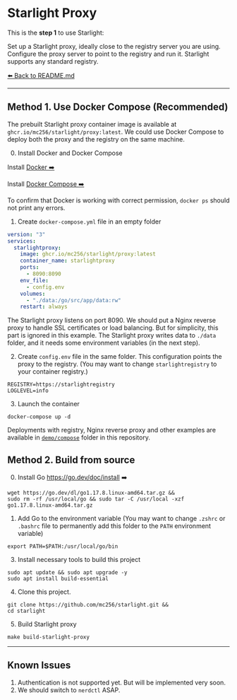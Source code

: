 # Starlight Proxy


This is the **step 1** to use Starlight:

Set up a Starlight proxy, ideally close to the registry server you are using. 
Configure the proxy server to point to the registry and run it. Starlight supports any standard registry.

[⬅️ Back to README.md](https://github.com/mc256/starlight)



---

## Method 1. Use Docker Compose (Recommended)

The prebuilt Starlight proxy container image is available at  `ghcr.io/mc256/starlight/proxy:latest`.
We could use Docker Compose to deploy both the proxy and the registry on the same machine. 

0. Install Docker and Docker Compose  

Install [Docker ➡️](https://docs.docker.com/engine/install/ubuntu/#install-using-the-repository)

Install [Docker Compose ➡️](https://docs.docker.com/compose/install/) 

To confirm that Docker is working with correct permission, `docker ps` should not print any errors.

1. Create `docker-compose.yml` file in an empty folder

```yaml
version: "3"
services:
  starlightproxy:
    image: ghcr.io/mc256/starlight/proxy:latest
    container_name: starlightproxy
    ports:
      - 8090:8090
    env_file:
      - config.env
    volumes:
      - "./data:/go/src/app/data:rw"
    restart: always
```

The Starlight proxy listens on port 8090. 
We should put a Nginx reverse proxy to handle SSL certificates or load balancing.
But for simplicity, this part is ignored in this example.
The Starlight proxy writes data to `./data` folder, and it needs some environment variables (in the next step).


2. Create `config.env` file in the same folder. This configuration points the proxy to the registry.
(You may want to change `starlightregistry` to your container registry.)
```dotenv
REGISTRY=https://starlightregistry
LOGLEVEL=info
```
 

3. Launch the container 
```shell
docker-compose up -d
```

Deployments with registry, Nginx reverse proxy and other examples are available in [`demo/compose`](https://github.com/mc256/starlight/tree/master/demo/compose) folder in this repository.


## Method 2. Build from source


0. Install Go https://go.dev/doc/install ➡️

```shell
wget https://go.dev/dl/go1.17.8.linux-amd64.tar.gz &&
sudo rm -rf /usr/local/go && sudo tar -C /usr/local -xzf go1.17.8.linux-amd64.tar.gz
```

1. Add Go to the environment variable (You may want to change `.zshrc` or `.bashrc` file to permanently add this folder to the `PATH` environment variable)

```
export PATH=$PATH:/usr/local/go/bin
```

3. Install necessary tools to build this project

```shell
sudo apt update && sudo apt upgrade -y
sudo apt install build-essential
```

4. Clone this project.

```shell
git clone https://github.com/mc256/starlight.git &&
cd starlight
```

5. Build Starlight proxy
```shell
make build-starlight-proxy
```

---
## Known Issues

1) Authentication is not supported yet. But will be implemented very soon.
2) We should switch to `nerdctl` ASAP.